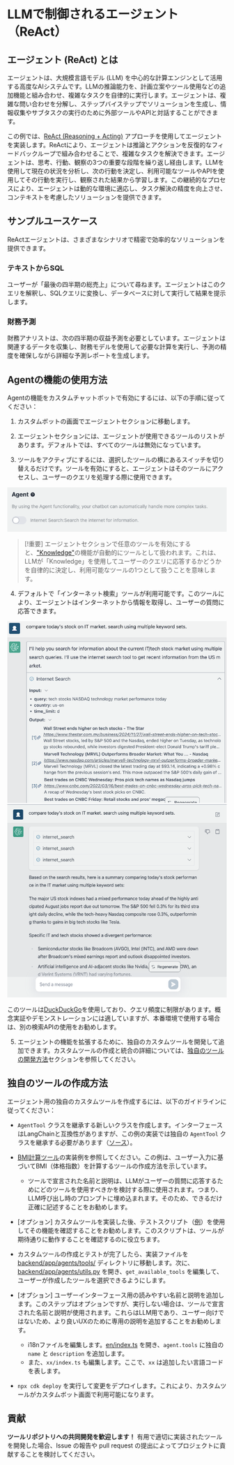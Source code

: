 # LLMで制御されるエージェント（ReAct）

## エージェント (ReAct) とは

エージェントは、大規模言語モデル (LLM) を中心的な計算エンジンとして活用する高度なAIシステムです。LLMの推論能力を、計画立案やツール使用などの追加機能と組み合わせ、複雑なタスクを自律的に実行します。エージェントは、複雑な問い合わせを分解し、ステップバイステップでソリューションを生成し、情報収集やサブタスクの実行のために外部ツールやAPIと対話することができます。

この例では、[ReAct (Reasoning + Acting)](https://www.promptingguide.ai/techniques/react) アプローチを使用してエージェントを実装します。ReActにより、エージェントは推論とアクションを反復的なフィードバックループで組み合わせることで、複雑なタスクを解決できます。エージェントは、思考、行動、観察の3つの重要な段階を繰り返し経由します。LLMを使用して現在の状況を分析し、次の行動を決定し、利用可能なツールやAPIを使用してその行動を実行し、観察された結果から学習します。この継続的なプロセスにより、エージェントは動的な環境に適応し、タスク解決の精度を向上させ、コンテキストを考慮したソリューションを提供できます。

## サンプルユースケース

ReActエージェントは、さまざまなシナリオで精密で効率的なソリューションを提供できます。

### テキストからSQL

ユーザーが「最後の四半期の総売上」について尋ねます。エージェントはこのクエリを解釈し、SQLクエリに変換し、データベースに対して実行して結果を提示します。

### 財務予測

財務アナリストは、次の四半期の収益予測を必要としています。エージェントは関連するデータを収集し、財務モデルを使用して必要な計算を実行し、予測の精度を確保しながら詳細な予測レポートを生成します。

## Agentの機能の使用方法

Agentの機能をカスタムチャットボットで有効にするには、以下の手順に従ってください：

1. カスタムボットの画面でエージェントセクションに移動します。

2. エージェントセクションには、エージェントが使用できるツールのリストがあります。デフォルトでは、すべてのツールは無効になっています。

3. ツールをアクティブにするには、選択したツールの横にあるスイッチを切り替えるだけです。ツールを有効にすると、エージェントはそのツールにアクセスし、ユーザーのクエリを処理する際に使用できます。

![](./imgs/agent_tools.png)

> [!重要]
> エージェントセクションで任意のツールを有効にすると、["Knowledge"](https://aws.amazon.com/what-is/retrieval-augmented-generation/)の機能が自動的にツールとして扱われます。これは、LLMが「Knowledge」を使用してユーザーのクエリに応答するかどうかを自律的に決定し、利用可能なツールの1つとして扱うことを意味します。

4. デフォルトで「インターネット検索」ツールが利用可能です。このツールにより、エージェントはインターネットから情報を取得し、ユーザーの質問に応答できます。

![](./imgs/agent1.png)
![](./imgs/agent2.png)

このツールは[DuckDuckGo](https://duckduckgo.com/)を使用しており、クエリ頻度に制限があります。概念実証やデモンストレーションには適していますが、本番環境で使用する場合は、別の検索APIの使用をお勧めします。

5. エージェントの機能を拡張するために、独自のカスタムツールを開発して追加できます。カスタムツールの作成と統合の詳細については、[独自のツールの開発方法](#how-to-develop-your-own-tools)セクションを参照してください。

## 独自のツールの作成方法

エージェント用の独自のカスタムツールを作成するには、以下のガイドラインに従ってください：

- `AgentTool` クラスを継承する新しいクラスを作成します。インターフェースはLangChainと互換性がありますが、この例の実装では独自の `AgentTool` クラスを継承する必要があります（[ソース](../backend/app/agents/tools/agent_tool.py)）。

- [BMI計算ツール](../examples/agents/tools/bmi/bmi.py)の実装例を参照してください。この例は、ユーザー入力に基づいてBMI（体格指数）を計算するツールの作成方法を示しています。

  - ツールで宣言された名前と説明は、LLMがユーザーの質問に応答するためにどのツールを使用すべきかを検討する際に使用されます。つまり、LLM呼び出し時のプロンプトに埋め込まれます。そのため、できるだけ正確に記述することをお勧めします。

- [オプション] カスタムツールを実装した後、テストスクリプト（[例](../examples/agents/tools/bmi/test_bmi.py)）を使用してその機能を確認することをお勧めします。このスクリプトは、ツールが期待通りに動作することを確認するのに役立ちます。

- カスタムツールの作成とテストが完了したら、実装ファイルを [backend/app/agents/tools/](../backend/app/agents/tools/) ディレクトリに移動します。次に、[backend/app/agents/utils.py](../backend/app/agents/utils.py) を開き、`get_available_tools` を編集して、ユーザーが作成したツールを選択できるようにします。

- [オプション] ユーザーインターフェース用の読みやすい名前と説明を追加します。このステップはオプションですが、実行しない場合は、ツールで宣言された名前と説明が使用されます。これらはLLM用であり、ユーザー向けではないため、より良いUXのために専用の説明を追加することをお勧めします。

  - i18nファイルを編集します。[en/index.ts](../frontend/src/i18n/en/index.ts) を開き、`agent.tools` に独自の `name` と `description` を追加します。
  - また、`xx/index.ts` も編集します。ここで、`xx` は追加したい言語コードを表します。

- `npx cdk deploy` を実行して変更をデプロイします。これにより、カスタムツールがカスタムボット画面で利用可能になります。

## 貢献

**ツールリポジトリへの共同開発を歓迎します！** 有用で適切に実装されたツールを開発した場合、Issue の報告や pull request の提出によってプロジェクトに貢献することを検討してください。